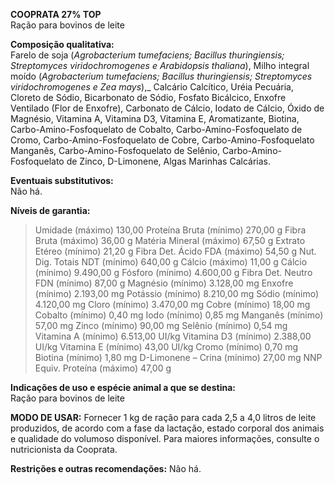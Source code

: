 ﻿**COOPRATA 27% TOP**                                                   
Ração para bovinos de leite

**Composição qualitativa:**                                                                  
Farelo de soja (*Agrobacterium tumefaciens; Bacillus thuringiensis; Streptomyces viridochromogenes e Arabidopsis thaliana*), Milho integral moído (*Agrobacterium tumefaciens; Bacillus thuringiensis; Streptomyces viridochromogenes e Zea mays*),_ Calcário Calcítico, Uréia Pecuária, Cloreto de Sódio, Bicarbonato de Sódio, Fosfato Bicálcico, Enxofre Ventilado (Flor de Enxofre), Carbonato de Cálcio, Iodato de Cálcio, Óxido de Magnésio, Vitamina A, Vitamina D3, Vitamina E, Aromatizante, Biotina, Carbo-Amino-Fosfoquelato de Cobalto, Carbo-Amino-Fosfoquelato de Cromo, Carbo-Amino-Fosfoquelato de Cobre, Carbo-Amino-Fosfoquelato Manganês, Carbo-Amino-Fosfoquelato de Selênio, Carbo-Amino-Fosfoquelato de Zinco, D-Limonene, Algas Marinhas Calcárias.

**Eventuais substitutivos:**                                                                      
Não há.

**Níveis de garantia:**
>Umidade (máximo) 130,00 
>Proteína Bruta (mínimo) 270,00 g
>Fibra Bruta (máximo) 36,00 g
>Matéria Mineral (máximo) 67,50 g
>Extrato Etéreo (mínimo) 21,20 g
>Fibra Det. Ácido FDA (máximo) 54,50 g
>Nut. Dig. Totais NDT (mínimo) 640,00 g
>Cálcio (máximo) 11,00 g
>Cálcio (mínimo) 9.490,00 g
>Fósforo (mínimo) 4.600,00 g
>Fibra Det. Neutro FDN (mínimo) 87,00 g
>Magnésio (mínimo) 3.128,00 mg
>Enxofre (mínimo) 2.193,00 mg
>Potássio (mínimo) 8.210,00 mg
>Sódio (mínimo) 4.120,00 mg
>Cloro (mínimo) 3.470,00 mg
>Cobre (mínimo) 18,00 mg
>Cobalto (mínimo) 0,40 mg
>Iodo (mínimo) 0,85 mg
>Manganês (mínimo) 57,00 mg
>Zinco (mínimo) 90,00 mg
>Selênio (mínimo) 0,54 mg
>Vitamina A (mínimo) 6.513,00 UI/kg
>Vitamina D3 (mínimo) 2.388,00 UI/kg
>Vitamina E (mínimo) 43,00 UI/kg
>Cromo (mínimo) 0,70 mg
>Biotina (mínimo) 1,80 mg
>D-Limonene – Crina (mínimo) 27,00 mg
>NNP Equiv. Proteína (máximo) 47,00 g

**Indicações de uso e espécie animal a que se destina:**                                                                                 
Ração para bovinos de leite

**MODO DE USAR:**
Fornecer 1 kg de ração para cada 2,5 a 4,0 litros de leite produzidos, de acordo com a fase da lactação, estado corporal dos animais e qualidade do volumoso disponível. Para maiores informações, consulte o nutricionista da Cooprata.

**Restrições e outras recomendações:**
Não há.




